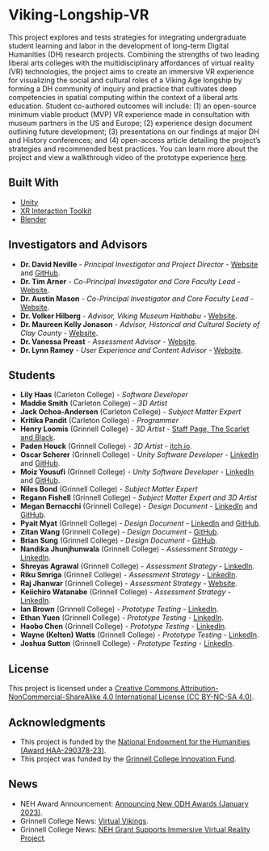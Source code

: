 # Viking-Longship-VR
This project explores and tests strategies for integrating undergraduate student learning and labor in the development of long-term Digital Humanities (DH) research projects. Combining the strengths of two leading liberal arts colleges with the multidisciplinary affordances of virtual reality (VR) technologies, the project aims to create an immersive VR experience for visualizing the social and cultural roles of a Viking Age longship by forming a DH community of inquiry and practice that cultivates deep competencies in spatial computing within the context of a liberal arts education. Student co-authored outcomes will include: (1) an open-source minimum viable product (MVP) VR experience made in consultation with museum partners in the US and Europe; (2) experience design document outlining future development; (3) presentations on our findings at major DH and History conferences; and (4) open-access article detailing the project’s strategies and recommended best practices. You can learn more about the project and view a walkthrough video of the prototype experience [here](https://youtu.be/SJ-tCGOemZU).

## Built With

* [Unity](https://unity3d.com/)
* [XR Interaction Toolkit](https://docs.unity3d.com/Packages/com.unity.xr.interaction.toolkit@2.3/manual/index.html)
* [Blender](https://www.blender.org/)

## Investigators and Advisors

* **Dr. David Neville** - *Principal Investigator and Project Director* - [Website](https://doktorfrag.com/) and [GitHub](https://github.com/doktorfrag).
* **Dr. Tim Arner** - *Co-Principal Investigator and Core Faculty Lead* - [Website](https://www.grinnell.edu/user/arnertim).
* **Dr. Austin Mason** - *Co-Principal Investigator and Core Faculty Lead* - [Website](https://medhieval.com/).
* **Dr. Volker Hilberg** - *Advisor, Viking Museum Haithabu* - [Website](https://haithabu.de/de/startseite).
* **Dr. Maureen Kelly Jonason** - *Advisor, Historical and Cultural Society of Clay County* - [Website](https://www.hcscconline.org/).
* **Dr. Vanessa Preast** - *Assessment Advisor* - [Website](https://www.grinnell.edu/user/preastva).
* **Dr. Lynn Ramey** - *User Experience and Content Advisor* - [Website](https://my.vanderbilt.edu/lynnramey/).

## Students

* **Lily Haas** (Carleton College) - _Software Developer_
* **Maddie Smith** (Carleton College) -	_3D Artist_
* **Jack Ochoa-Andersen** (Carleton College) -	_Subject Matter Expert_
* **Kritika Pandit**	(Carleton College) - _Programmer_
* **Henry Loomis** (Grinnell College) -	_3D Artist_ - [Staff Page, The Scarlet and Black](https://thesandb.com/staff_name/henry-loomis/).
* **Paden Houck** (Grinnell College) -	_3D Artist_ - [itch.io](https://houckdev.itch.io/).
* **Oscar Scherer** (Grinnell College) -	_Unity Software Developer_ - [LinkedIn](https://www.linkedin.com/in/oscar-scherer-358aaa252/) and [GitHub](https://github.com/OscarGScherer).
* **Moiz Yousufi** (Grinnell College) -	_Unity Software Developer_ - [LinkedIn](https://linkedin.com/in/moiz-yousufi-503477182) and [GitHub](https://github.com/moizyousufi).
* **Niles Bond** (Grinnell College) -	_Subject Matter Expert_
* **Regann Fishell** (Grinnell College) -	_Subject Matter Expert and 3D Artist_
* **Megan Bernacchi** (Grinnell College) -	_Design Document_ - [LinkedIn](https://www.linkedin.com/in/meganbernacchi/) and [GitHub](https://github.com/maebernacchi).
* **Pyait Myat** (Grinnell College) -	_Design Document_ - [LinkedIn](https://www.linkedin.com/in/pyaitmyat) and [GitHub](https://github.com/pyaitzm).
* **Zitan Wang** (Grinnell College) -	_Design Document_ - [GitHub](https://github.com/JaydenWzt).
* **Brian Sung** (Grinnell College) -	_Design Document_ - [GitHub](https://github.com/briansung8).
* **Nandika Jhunjhunwala** (Grinnell College) -	_Assessment Strategy_ - [LinkedIn](https://www.linkedin.com/in/nandika-jhunjhunwala-6926001b1).
* **Shreyas Agrawal** (Grinnell College) -	_Assessment Strategy_ - [LinkedIn](https://www.linkedin.com/in/shrey21).
* **Riku Smriga** (Grinnell College) -	_Assessment Strategy_ - [LinkedIn](https://www.linkedin.com/in/riku-smriga).
* **Raj Jhanwar** (Grinnell College) -	_Assessment Strategy_ - [Website](https://www.jhanwar.info/).
* **Keiichiro Watanabe** (Grinnell College) -	_Assessment Strategy_ - [LinkedIn](https://www.linkedin.com/in/keiichiro-watanabe-b1949526b).
* **Ian Brown** (Grinnell College) -	_Prototype Testing_ - [LinkedIn](https://www.linkedin.com/in/ian-brown-37b008259/).
* **Ethan Yuen** (Grinnell College) -	_Prototype Testing_ - [LinkedIn](https://www.linkedin.com/in/ethan-yuen/).
* **Haobo Chen** (Grinnell College) -	_Prototype Testing_ - [LinkedIn](https://www.linkedin.com/in/haobochen2002/).
* **Wayne (Kelton) Watts** (Grinnell College) -	_Prototype Testing_ - [LinkedIn](https://www.linkedin.com/in/kelton-watts-2907482a7/).
* **Joshua Sutton** (Grinnell College) -	_Prototype Testing_ - [LinkedIn](https://www.linkedin.com/in/joshua-sutton-94b9361a2/).

## License

This project is licensed under a [Creative Commons Attribution-NonCommercial-ShareAlike 4.0 International License (CC BY-NC-SA 4.0)](https://creativecommons.org/licenses/by-nc-sa/4.0/).

## Acknowledgments

* This project is funded by the [National Endowment for the Humanities (Award HAA-290378-23)](https://www.neh.gov/blog/announcing-new-odh-awards-january-2023).
* This project was funded by the [Grinnell College Innovation Fund](https://www.grinnell.edu/about/leadership/president/innovationfund/2017-18-projects).

## News
* NEH Award Announcement: [Announcing New ODH Awards (January 2023)](https://www.neh.gov/blog/announcing-new-odh-awards-january-2023).
* Grinnell College News: [Virtual Vikings](https://www.grinnell.edu/news/virtual-vikings).
* Grinnell College News: [NEH Grant Supports Immersive Virtual Reality Project](https://www.grinnell.edu/news/neh-grant-supports-immersive-virtual-reality-project).
